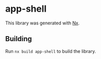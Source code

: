# app-shell

This library was generated with [Nx](https://nx.dev).

## Building

Run `nx build app-shell` to build the library.
